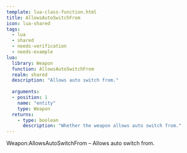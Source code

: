 ```yaml
---
template: lua-class-function.html
title: AllowsAutoSwitchFrom
icon: lua-shared
tags:
  - lua
  - shared
  - needs-verification
  - needs-example
lua:
  library: Weapon
  function: AllowsAutoSwitchFrom
  realm: shared
  description: "Allows auto switch from."
  
  arguments:
  - position: 1
    name: "entity"
    type: Weapon
  returns:
    - type: boolean
      description: "Whether the weapon allows auto switch from."
---
```


<div class="lua__search__keywords">
Weapon:AllowsAutoSwitchFrom &#x2013; Allows auto switch from.
</div>
